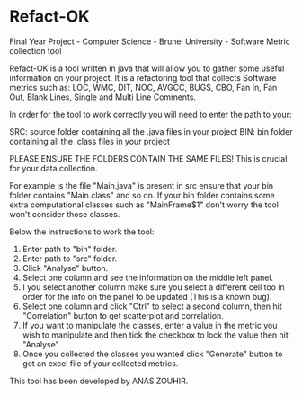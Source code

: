 # Refact-OK
Final Year Project - Computer Science - Brunel University - Software Metric collection tool

Refact-OK is a tool written in java that will allow you to gather some useful information on your project.
It is a refactoring tool that collects Software metrics such as: LOC, WMC, DIT, NOC, AVGCC, BUGS, CBO, Fan In, Fan Out, Blank Lines, Single and Multi Line Comments.

In order for the tool to work correctly you will need to enter the path to your:

SRC: source folder containing all the .java files in your project
BIN: bin folder containing all the .class files in your project

PLEASE ENSURE THE FOLDERS CONTAIN THE SAME FILES! This is crucial for your data collection.

For example is the file "Main.java" is present in src ensure that your bin folder contains "Main.class" and so on.
If your bin folder contains some extra computational classes such as "MainFrame$1" don't worry the tool won't consider those classes.

Below the instructions to work the tool:

1. Enter path to "bin" folder.
2. Enter path to "src" folder.
3. Click "Analyse" button.
4. Select one column and see the information on the middle left panel.
5. I you select another column make sure you select a different cell too in order for the info on the panel to be updated (This is a known bug).
6. Select one column and click "Ctrl" to select a second column, then hit "Correlation" button to get scatterplot and correlation.
7. If you want to manipulate the classes, enter a value in the metric you wish to manipulate and then tick the checkbox to lock the value then hit "Analyse".
8. Once you collected the classes you wanted click "Generate" button to get an excel file of your collected metrics.

This tool has been developed by ANAS ZOUHIR.
